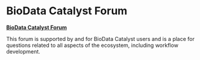 # BioData Catalyst Forum

[**BioData Catalyst Forum**](https://bdcatalyst.freshdesk.com/support/discussions/60000024585)

This forum is supported by and for BioData Catalyst users and is a place for questions related to all aspects of the ecosystem, including workflow development.




